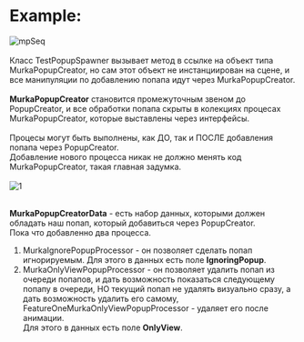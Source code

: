 # Example:
![mpSeq](https://user-images.githubusercontent.com/103635242/167291669-0f65c444-5f12-4e1e-a1cc-74d4d5c9fb45.png)<br><br>
Класс TestPopupSpawner вызывает метод в ссылке на объект типа MurkaPopupCreator, но сам этот объект не инстанциирован на сцене, и все манипуляции по добавлению попапа идут через MurkaPopupCreator.<br><br>
<b>MurkaPopupCreator</b> становится промежуточным звеном до PopupCreator, и все обработки попапа скрыты в колекциях процесах MurkaPopupCreator, которые выставлены через интерфейсы.<br><br>
Процесы могут быть выполнены, как ДО, так и ПОСЛЕ добавления попапа через PopupCreator.<br>
Добавление нового процесса никак не должно менять код MurkaPopupCreator, такая главная задумка.<br><br>
![1](https://user-images.githubusercontent.com/103635242/167291691-589b78f9-f093-49c6-954a-4c1850e45711.png)<br><br>

<b>MurkaPopupCreatorData</b> - есть набор данных, которыми должен обладать наш попап, который добавиться через PopupCreator.<br>
Пока что добавленно два процесса.<br>
1) MurkaIgnorePopupProcessor - он позволяет сделать попап игнорируемым. Для этого в данных есть поле **IgnoringPopup**.<br>
2) MurkaOnlyViewPopupProcessor - он позволяет удалить попап из очереди попапов, и дать возможность показаться следующему попапу в очереди, НО текущий попап не удалять визуально сразу, а дать возможность удалить его самому, FeatureOneMurkaOnlyViewPopupProcessor - удаляет его после анимации.<br> 
Для этого в данных есть поле **OnlyView**.
